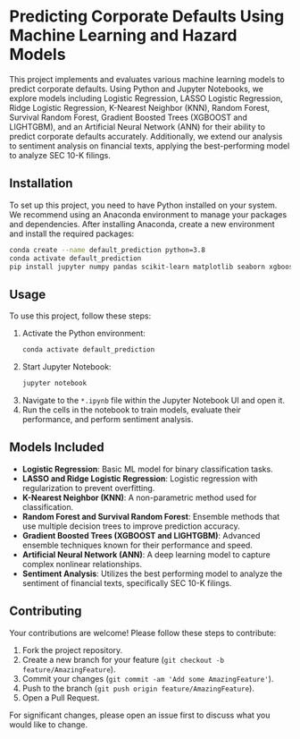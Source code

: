 # Predicting Corporate Defaults Using Machine Learning and Hazard Models

This project implements and evaluates various machine learning models to predict corporate defaults. Using Python and Jupyter Notebooks, we explore models including Logistic Regression, LASSO Logistic Regression, Ridge Logistic Regression, K-Nearest Neighbor (KNN), Random Forest, Survival Random Forest, Gradient Boosted Trees (XGBOOST and LIGHTGBM), and an Artificial Neural Network (ANN) for their ability to predict corporate defaults accurately. Additionally, we extend our analysis to sentiment analysis on financial texts, applying the best-performing model to analyze SEC 10-K filings.

## Installation

To set up this project, you need to have Python installed on your system. We recommend using an Anaconda environment to manage your packages and dependencies. After installing Anaconda, create a new environment and install the required packages:

```bash
conda create --name default_prediction python=3.8
conda activate default_prediction
pip install jupyter numpy pandas scikit-learn matplotlib seaborn xgboost lightgbm nltk tensorflow transformers scikit-survival
```

## Usage

To use this project, follow these steps:

1. Activate the Python environment:
   ```bash
   conda activate default_prediction
   ```
2. Start Jupyter Notebook:
   ```bash
   jupyter notebook
   ```
3. Navigate to the `*.ipynb` file within the Jupyter Notebook UI and open it.
4. Run the cells in the notebook to train models, evaluate their performance, and perform sentiment analysis.

## Models Included

- **Logistic Regression**: Basic ML model for binary classification tasks.
- **LASSO and Ridge Logistic Regression**: Logistic regression with regularization to prevent overfitting.
- **K-Nearest Neighbor (KNN)**: A non-parametric method used for classification.
- **Random Forest and Survival Random Forest**: Ensemble methods that use multiple decision trees to improve prediction accuracy.
- **Gradient Boosted Trees (XGBOOST and LIGHTGBM)**: Advanced ensemble techniques known for their performance and speed.
- **Artificial Neural Network (ANN)**: A deep learning model to capture complex nonlinear relationships.
- **Sentiment Analysis**: Utilizes the best performing model to analyze the sentiment of financial texts, specifically SEC 10-K filings.

## Contributing

Your contributions are welcome! Please follow these steps to contribute:

1. Fork the project repository.
2. Create a new branch for your feature (`git checkout -b feature/AmazingFeature`).
3. Commit your changes (`git commit -am 'Add some AmazingFeature'`).
4. Push to the branch (`git push origin feature/AmazingFeature`).
5. Open a Pull Request.

For significant changes, please open an issue first to discuss what you would like to change.
